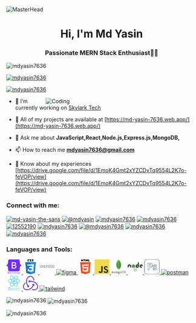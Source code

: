 ![MasterHead](https://i.ibb.co/HFK6bVh/Black-and-Red-Tech-Data-Analyst-Linked-In-Banner.png)
<h1 align="center">Hi, I'm Md Yasin</h1>
<h3 align="center">Passionate MERN Stack Enthusiast🧑‍💻</h3>

<p align="left"> <img src="https://komarev.com/ghpvc/?username=mdyasin7636&label=Profile%20views&color=0e75b6&style=flat" alt="mdyasin7636" /> </p>

<p align="left"> <a href="https://github.com/ryo-ma/github-profile-trophy"><img src="https://github-profile-trophy.vercel.app/?username=mdyasin7636" alt="mdyasin7636" /></a> </p>

<p align="left"> <a href="https://twitter.com/mdyasin7636" target="blank"><img src="https://img.shields.io/twitter/follow/mdyasin7636?logo=twitter&style=for-the-badge" alt="mdyasin7636" /></a> </p>

<img align="right" alt="Coding" width="400" src="https://i.ibb.co/xSbKhW8/68747470733a2f2f63646e2e6472696262626c652e636f6d2f75736572732f3733303730332f73637265656e73686f74732f.gif">

- 🔭 I’m currently working on [Skylark Tech](https://sky-lark-tech-ltd.web.app/)

- 🧷 All of my projects are available at [https://md-yasin-7636.web.app/](https://md-yasin-7636.web.app/)

- 💬 Ask me about **JavaScript,React,Node.js,Express.js,MongoDB,**

- 📫 How to reach me **mdyasin7636@gmail.com**

- 📄 Know about my experiences [https://drive.google.com/file/d/1EmoK4Gmt2xYZCDvTq9554L2K7o-feVOP/view](https://drive.google.com/file/d/1EmoK4Gmt2xYZCDvTq9554L2K7o-feVOP/view)

<h3 align="left">Connect with me:</h3>
<p align="left">
<a href="https://codepen.io/md-yasin-the-sans" target="blank"><img align="center" src="https://raw.githubusercontent.com/rahuldkjain/github-profile-readme-generator/master/src/images/icons/Social/codepen.svg" alt="md-yasin-the-sans" height="30" width="40" /></a>
<a href="https://dev.to/@mdyasin" target="blank"><img align="center" src="https://raw.githubusercontent.com/rahuldkjain/github-profile-readme-generator/master/src/images/icons/Social/devto.svg" alt="@mdyasin" height="30" width="40" /></a>
<a href="https://twitter.com/mdyasin7636" target="blank"><img align="center" src="https://raw.githubusercontent.com/rahuldkjain/github-profile-readme-generator/master/src/images/icons/Social/twitter.svg" alt="mdyasin7636" height="30" width="40" /></a>
<a href="https://linkedin.com/in/mdyasin7636" target="blank"><img align="center" src="https://raw.githubusercontent.com/rahuldkjain/github-profile-readme-generator/master/src/images/icons/Social/linked-in-alt.svg" alt="mdyasin7636" height="30" width="40" /></a>
<a href="https://stackoverflow.com/users/12552190" target="blank"><img align="center" src="https://raw.githubusercontent.com/rahuldkjain/github-profile-readme-generator/master/src/images/icons/Social/stack-overflow.svg" alt="12552190" height="30" width="40" /></a>
<a href="https://fb.com/mdyasin7636" target="blank"><img align="center" src="https://raw.githubusercontent.com/rahuldkjain/github-profile-readme-generator/master/src/images/icons/Social/facebook.svg" alt="mdyasin7636" height="30" width="40" /></a>
<a href="https://medium.com/@mdyasin7636" target="blank"><img align="center" src="https://raw.githubusercontent.com/rahuldkjain/github-profile-readme-generator/master/src/images/icons/Social/medium.svg" alt="@mdyasin7636" height="30" width="40" /></a>
<a href="https://www.hackerrank.com/mdyasin7636" target="blank"><img align="center" src="https://raw.githubusercontent.com/rahuldkjain/github-profile-readme-generator/master/src/images/icons/Social/hackerrank.svg" alt="mdyasin7636" height="30" width="40" /></a>
<a href="https://www.leetcode.com/mdyasin7636" target="blank"><img align="center" src="https://raw.githubusercontent.com/rahuldkjain/github-profile-readme-generator/master/src/images/icons/Social/leet-code.svg" alt="mdyasin7636" height="30" width="40" /></a>
</p>

<h3 align="left">Languages and Tools:</h3>
<p align="left"> <a href="https://getbootstrap.com" target="_blank" rel="noreferrer"> <img src="https://raw.githubusercontent.com/devicons/devicon/master/icons/bootstrap/bootstrap-plain-wordmark.svg" alt="bootstrap" width="40" height="40"/> </a> <a href="https://www.w3schools.com/css/" target="_blank" rel="noreferrer"> <img src="https://raw.githubusercontent.com/devicons/devicon/master/icons/css3/css3-original-wordmark.svg" alt="css3" width="40" height="40"/> </a> <a href="https://expressjs.com" target="_blank" rel="noreferrer"> <img src="https://raw.githubusercontent.com/devicons/devicon/master/icons/express/express-original-wordmark.svg" alt="express" width="40" height="40"/> </a> <a href="https://www.figma.com/" target="_blank" rel="noreferrer"> <img src="https://www.vectorlogo.zone/logos/figma/figma-icon.svg" alt="figma" width="40" height="40"/> </a> <a href="https://www.w3.org/html/" target="_blank" rel="noreferrer"> <img src="https://raw.githubusercontent.com/devicons/devicon/master/icons/html5/html5-original-wordmark.svg" alt="html5" width="40" height="40"/> </a> <a href="https://developer.mozilla.org/en-US/docs/Web/JavaScript" target="_blank" rel="noreferrer"> <img src="https://raw.githubusercontent.com/devicons/devicon/master/icons/javascript/javascript-original.svg" alt="javascript" width="40" height="40"/> </a> <a href="https://www.mongodb.com/" target="_blank" rel="noreferrer"> <img src="https://raw.githubusercontent.com/devicons/devicon/master/icons/mongodb/mongodb-original-wordmark.svg" alt="mongodb" width="40" height="40"/> </a> <a href="https://nodejs.org" target="_blank" rel="noreferrer"> <img src="https://raw.githubusercontent.com/devicons/devicon/master/icons/nodejs/nodejs-original-wordmark.svg" alt="nodejs" width="40" height="40"/> </a> <a href="https://www.photoshop.com/en" target="_blank" rel="noreferrer"> <img src="https://raw.githubusercontent.com/devicons/devicon/master/icons/photoshop/photoshop-line.svg" alt="photoshop" width="40" height="40"/> </a> <a href="https://postman.com" target="_blank" rel="noreferrer"> <img src="https://www.vectorlogo.zone/logos/getpostman/getpostman-icon.svg" alt="postman" width="40" height="40"/> </a> <a href="https://reactjs.org/" target="_blank" rel="noreferrer"> <img src="https://raw.githubusercontent.com/devicons/devicon/master/icons/react/react-original-wordmark.svg" alt="react" width="40" height="40"/> </a> <a href="https://redux.js.org" target="_blank" rel="noreferrer"> <img src="https://raw.githubusercontent.com/devicons/devicon/master/icons/redux/redux-original.svg" alt="redux" width="40" height="40"/> </a> <a href="https://tailwindcss.com/" target="_blank" rel="noreferrer"> <img src="https://www.vectorlogo.zone/logos/tailwindcss/tailwindcss-icon.svg" alt="tailwind" width="40" height="40"/> </a> </p>

<p><img align="left" src="https://github-readme-stats.vercel.app/api/top-langs?username=mdyasin7636&show_icons=true&locale=en&layout=compact" alt="mdyasin7636" /></p>

<p>&nbsp;<img align="center" src="https://github-readme-stats.vercel.app/api?username=mdyasin7636&show_icons=true&locale=en" alt="mdyasin7636" /></p>

<p><img align="center" src="https://github-readme-streak-stats.herokuapp.com/?user=mdyasin7636&" alt="mdyasin7636" /></p>
